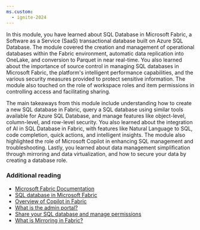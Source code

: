 ```yaml
---
ms.custom:
  - ignite-2024
---
```

In this module, you have learned about SQL Database in Microsoft Fabric, a Software as a Service (SaaS) transactional database built on Azure SQL Database. The module covered the creation and management of operational databases within the Fabric environment, automatic data replication into OneLake, and conversion to Parquet in near real-time. You also learned about the importance of source control in managing SQL databases in Microsoft Fabric, the platform's intelligent performance capabilities, and the various security measures provided to protect sensitive information. The module also touched on the role of workspace roles and item permissions in controlling access and facilitating sharing.

The main takeaways from this module include understanding how to create a new SQL database in Fabric, query a SQL database using similar tools available for Azure SQL Database, and manage features like object-level, column-level, and row-level security. You also learned about the integration of AI in SQL Database in Fabric, with features like Natural Language to SQL, code completion, quick actions, and intelligent insights. The module also highlighted the role of Microsoft Copilot in enhancing SQL management and troubleshooting. Lastly, you learned about data management simplification through mirroring and data virtualization, and how to secure your data by creating a database role.

### Additional reading

- [Microsoft Fabric Documentation](/azure/service-fabric?azure-portal=true)
- [SQL database in Microsoft Fabric](/fabric/database/sql/overview?azure-portal=true)
- [Overview of Copilot in Fabric](/fabric/get-started/copilot-fabric-overview?azure-portal=true)
- [What is the admin portal?](/fabric/admin/admin-center?azure-portal=true)
- [Share your SQL database and manage permissions](/fabric/database/sql/share-sql-manage-permission?azure-portal=true)
- [What is Mirroring in Fabric?](/fabric/database/mirrored-database/overview?azure-portal=true)
